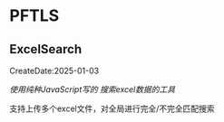 # PFTLS

## ExcelSearch
CreateDate:2025-01-03

*使用纯种JavaScript写的 搜索excel数据的工具*

支持上传多个excel文件，对全局进行完全/不完全匹配搜索
